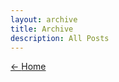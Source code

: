 ```yaml
---
layout: archive
title: Archive
description: All Posts
---
```

<div class="lead text-end">
  <a class="nav-link" href="{% link index.md %}"><span aria-hidden="true">&#x2190;&#xfe0e;&nbsp;</span>Home</a>
</div>
